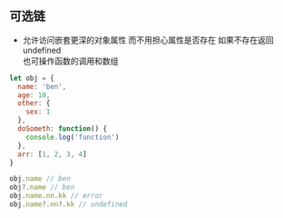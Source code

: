 ## 可选链
* 允许访问嵌套更深的对象属性 而不用担心属性是否存在 如果不存在返回undefined  
  也可操作函数的调用和数组

```js
let obj = {
  name: 'ben',
  age: 10,
  other: {
    sex: 1
  },
  doSometh: function() {
    console.log('function')
  },
  arr: [1, 2, 3, 4]
}

obj.name // ben
obj?.name // ben
obj.name.nn.kk // error
obj.name?.nn?.kk // undefined

```

